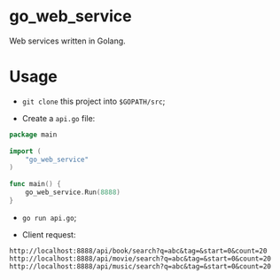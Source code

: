 go_web_service
===========

Web services written in Golang.

Usage
==========

* <CODE>git clone</CODE> this project into <CODE>$GOPATH/src</CODE>;

* Create a <CODE>api.go</CODE> file:
```go
package main
	
import (
	"go_web_service"
)
	
func main() {
	go_web_service.Run(8888)
}
```

* <CODE>go run api.go</CODE>;

* Client request:
```
http://localhost:8888/api/book/search?q=abc&tag=&start=0&count=20
http://localhost:8888/api/movie/search?q=abc&tag=&start=0&count=20
http://localhost:8888/api/music/search?q=abc&tag=&start=0&count=20
``` 
